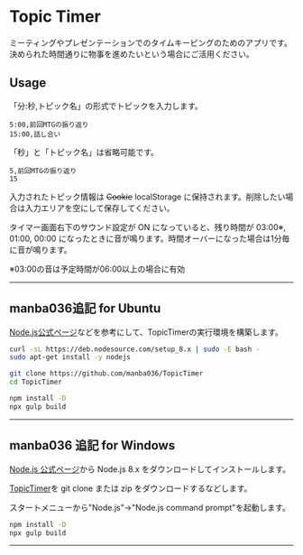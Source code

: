 # Topic Timer

ミーティングやプレゼンテーションでのタイムキーピングのためのアプリです。
決められた時間通りに物事を進めたいという場合にご活用ください。

## Usage

「分:秒,トピック名」の形式でトピックを入力します。

```text
5:00,前回MTGの振り返り
15:00,話し合い
```

「秒」と「トピック名」は省略可能です。

```text
5,前回MTGの振り返り
15
```

入力されたトピック情報は ~~Cookie~~ localStorage に保持されます。削除したい場合は入力エリアを空にして保存してください。

タイマー画面右下のサウンド設定が ON になっていると、残り時間が 03:00※, 01:00, 00:00 になったときに音が鳴ります。時間オーバーになった場合は1分毎に音が鳴ります。  

※03:00の音は予定時間が06:00以上の場合に有効

___

## manba036追記 for Ubuntu

[Node.js公式ページ](https://nodejs.org/ja/download/package-manager/#debian-and-ubuntu-based-linux-distributions-enterprise-linux-fedora-and-snap-packages)などを参考にして、TopicTimerの実行環境を構築します。

```bash
curl -sL https://deb.nodesource.com/setup_8.x | sudo -E bash -
sudo apt-get install -y nodejs

git clone https://github.com/manba036/TopicTimer
cd TopicTimer

npm install -D
npx gulp build
```

___

## manba036 追記 for Windows

[Node.js 公式ページ](https://nodejs.org/ja/download/releases/)から Node.js 8.x をダウンロードしてインストールします。

[TopicTimer](https://github.com/manba036/TopicTimer)を git clone または zip をダウンロードするなどします。

スタートメニューから"Node.js"→"Node.js command prompt"を起動します。

```cmd
npm install -D
npx gulp build
```

___
